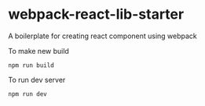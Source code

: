 # webpack-react-lib-starter
A boilerplate for creating react component using webpack

To make new build
```
npm run build
```

To run dev server
```
npm run dev
```
